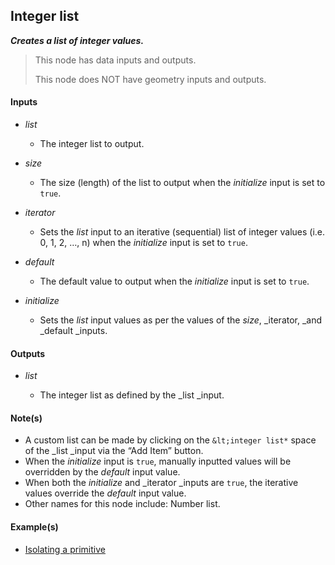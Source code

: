 ## Integer list

**_Creates a list of integer values._**

> This node has data inputs and outputs.
>
> This node does NOT have geometry inputs and outputs.


#### Inputs

* _list_

  * The integer list to output.

* _size_

  * The size (length) of the list to output when the _initialize_ input is set to `true`.

* _iterator_

  * Sets the _list_ input to an iterative (sequential) list of integer values (i.e. 0, 1, 2, …, n) when the _initialize_ input is set to `true`.

* _default_

  * The default value to output when the _initialize_ input is set to `true`.

* _initialize_

  * Sets the _list_ input values as per the values of the _size_, _iterator, _and _default _inputs.


#### Outputs

* _list_

  * The integer list as defined by the _list _input.


#### Note(s)



* A custom list can be made by clicking on the `&lt;integer list*` space of the _list _input via the “Add Item” button.
* When the _initialize_ input is `true`, manually inputted values will be overridden by the _default_ input value.
* When both the _initialize_ and _iterator _inputs are `true`, the iterative values override the _default_ input value.
* Other names for this node include: Number list.


#### Example(s)



* <a href="https://creator.trimble.com/graph?assetURI=whp:866137ad-bf24-4a85-8953-1c9ca1657d7b&version=latest" target="_blank">Isolating a primitive</a>
